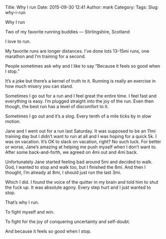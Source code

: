 Title: Why I run
Date: 2015-09-30 12:41
Author: mark
Category: 
Tags: 
Slug: why-i-run

Why I run

Two of my favorite running buddies — Stirlingshire, Scotland

I love to run.

My favorite runs are longer distances. I’ve done lots 13–15mi runs, one marathon and I’m training for a second.

People sometimes ask why and I like to say “Because it feels so good when I stop.”

It’s a joke but there’s a kernel of truth to it. Running is really an exercise in how much misery you can stand.

Sometimes I go out for a run and I feel great the entire time. I feel fast and everything is easy. I’m plugged straight into the joy of the run. Even then though, the best run has a level of discomfort to it.

Sometimes I go out and it’s a slog. Every tenth of a mile ticks by in slow motion.

Jane and I went out for a run last Saturday. It was supposed to be an 11mi training day but I didn’t want to run at all and I was hoping for a quick 5k. I was on vacation. It’s OK to slack on vacation, right? No such luck. For better or worse, Jane’s amazing at helping me push myself when I don’t want to. After some back-and-forth, we agreed on 4mi out and 4mi back.

Unfortunately Jane started feeling bad around 5mi and decided to walk. God, I wanted to stop and walk too, but I finished the 8mi. And then I thought, I’m already at 8mi, I should just run the last 3mi.

Which I did. I found the voice of the quitter in my brain and told him to shut the fuck up. It was absolute agony. Every step hurt and I just wanted to stop.

That’s why I run.

To fight myself and win.

To fight for the joy of conquering uncertainty and self-doubt.

And because it feels so good when I stop.

